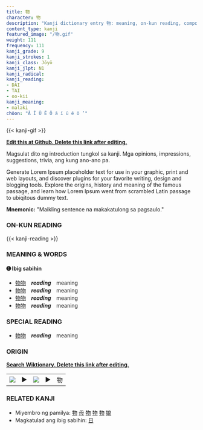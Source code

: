 ```yaml
---
title: 物
character: 物
description: "Kanji dictionary entry 物: meaning, on-kun reading, compounds, origin, related kanji"
content_type: kanji
featured_image: "/物.gif"
weight: 111
frequency: 111
kanji_grade: 9
kanji_strokes: 1
kanji_class: Jōyō
kanji_jlpt: N1
kanji_radical: 
kanji_reading: 
- DAI
- TAI
- oo-kii
kanji_meaning:
- malaki
chōon: "Ā Ī Ū Ē Ō ā ī ū ē ō ’"
---
```

[//]: # (Don't edit the line below. Kanji animated GIF code is automatically generated.)
{{< kanji-gif >}}

[//]: # (Edit below this line.)

**[Edit this at Github. Delete this link after editing.](https://github.com/tim0g/tim/tree/main/content/kanji/物/index.md)**

Magsulat dito ng introduction tungkol sa kanji. Mga opinions, impressions, suggestions, trivia, ang kung ano-ano pa.

Generate Lorem Ipsum placeholder text for use in your graphic, print and web layouts, and discover plugins for your favorite writing, design and blogging tools. Explore the origins, history and meaning of the famous passage, and learn how Lorem Ipsum went from scrambled Latin passage to ubiqitous dummy text.
 
**Mnemonic:** "Maikling sentence na makakatulong sa pagsaulo."

### ON-KUN READING

[//]: # (Don't edit the line below. ON-KUN READING code is automatically generated.)
{{< kanji-reading >}}

### MEANING & WORDS

#### ➊ **Ibig sabihin**
  - [物](../物)[物](../物)　***reading***　meaning
  - [物](../物)[物](../物)　***reading***　meaning
  - [物](../物)[物](../物)　***reading***　meaning
  - [物](../物)[物](../物)　***reading***　meaning

### SPECIAL READING
  - [物](../物)[物](../物)　***reading***　meaning

### ORIGIN

**[Search Wiktionary. Delete this link after editing.](https://wiktionary.org/wiki/物)**
<table class="kanji-table"><tr><td>
<img src="60px-物-bronze.svg.png">
</td><td>▶</td><td>
<img src="60px-物-oracle.svg.png">
</td><td>▶</td>
<td class="kanji-origin">物</td>
</tr></table>

### RELATED KANJI
- Miyembro ng pamilya: [物](../物) [母](../母) [物](../物) [物](../物) [物](../物) [娘](../娘)
- Magkatulad ang ibig sabihin: [日](../日)
